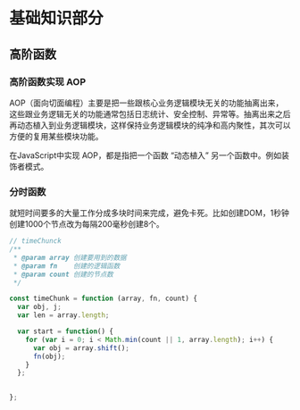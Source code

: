 # 基础知识部分

## 高阶函数

### 高阶函数实现 AOP
AOP（面向切面编程）主要是把一些跟核心业务逻辑模块无关的功能抽离出来，这些跟业务逻辑无关的功能通常包括日志统计、安全控制、异常等。抽离出来之后 再动态植入到业务逻辑模块，这样保持业务逻辑模块的纯净和高内聚性，其次可以方便的复用某些模块功能。

在JavaScript中实现 AOP，都是指把一个函数 “动态植入” 另一个函数中。例如装饰者模式。


### 分时函数
就短时间要多的大量工作分成多块时间来完成，避免卡死。比如创建DOM，1秒钟创建1000个节点改为每隔200毫秒创建8个。
```javascript
// timeChunck
/**
 * @param array 创建要用到的数据
 * @param fn    创建的逻辑函数
 * @param count 创建的节点数
 */

const timeChunk = function (array, fn, count) {
  var obj, j;
  var len = array.length;

  var start = function() {
    for (var i = 0; i < Math.min(count || 1, array.length); i++) {
      var obj = array.shift();
      fn(obj);
    }
  };

  
};

```



